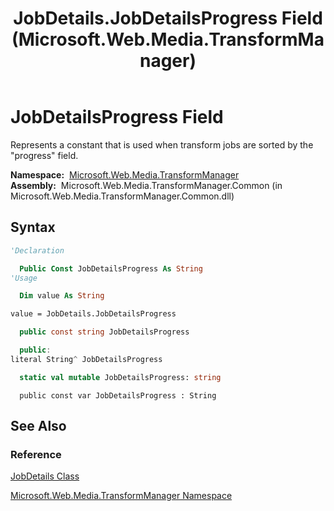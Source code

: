 ﻿---
title: JobDetails.JobDetailsProgress Field (Microsoft.Web.Media.TransformManager)
TOCTitle: JobDetailsProgress Field
ms:assetid: F:Microsoft.Web.Media.TransformManager.JobDetails.JobDetailsProgress
ms:mtpsurl: https://msdn.microsoft.com/en-us/library/microsoft.web.media.transformmanager.jobdetails.jobdetailsprogress(v=VS.90)
ms:contentKeyID: 35520574
ms.date: 06/14/2012
mtps_version: v=VS.90
f1_keywords:
- Microsoft.Web.Media.TransformManager.JobDetails.JobDetailsProgress
dev_langs:
- csharp
- jscript
- vb
- FSharp
- cpp
api_location:
- Microsoft.Web.Media.TransformManager.Common.dll
api_name:
- Microsoft.Web.Media.TransformManager.JobDetails.JobDetailsProgress
api_type:
- Managed
topic_type:
- apiref
- kbSyntax
product_family_name: VS
ROBOTS: INDEX,FOLLOW
---

# JobDetailsProgress Field

Represents a constant that is used when transform jobs are sorted by the "progress" field.

**Namespace:**  [Microsoft.Web.Media.TransformManager](microsoft-web-media-transformmanager-namespace.md)  
**Assembly:**  Microsoft.Web.Media.TransformManager.Common (in Microsoft.Web.Media.TransformManager.Common.dll)

## Syntax

```vb
'Declaration

  Public Const JobDetailsProgress As String
'Usage

  Dim value As String

value = JobDetails.JobDetailsProgress
```

```csharp
  public const string JobDetailsProgress
```

```cpp
  public:
literal String^ JobDetailsProgress
```

``` fsharp
  static val mutable JobDetailsProgress: string
```

```jscript
  public const var JobDetailsProgress : String
```

## See Also

### Reference

[JobDetails Class](jobdetails-class-microsoft-web-media-transformmanager.md)

[Microsoft.Web.Media.TransformManager Namespace](microsoft-web-media-transformmanager-namespace.md)

